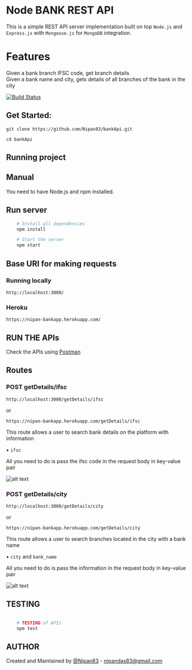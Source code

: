 # Node BANK REST API

This is a simple REST API server implementation built on top `Node.js` and `Express.js` with `Mongoose.js` for `MongoDB` integration.

# Features

Given a bank branch IFSC code, get branch details
<br />
Given a bank name and city, gets details of all branches of the bank in the city


[![Build Status](https://travis-ci.org/Nipan83/bankApi.svg?branch=master)](https://travis-ci.org/Nipan83/bankApi)


## Get Started:

`git clone https://github.com/Nipan83/bankApi.git`

`cd bankApi`

## Running project

## Manual

You need to have Node.js and npm installed.

## Run server

```sh
	# Install all dependencies
	npm install

	# Start the server
	npm start

```

## Base URI for making requests

### Running locally

`http://localhost:3000/`

### Heroku 

`https://nipan-bankapp.herokuapp.com/`

## RUN THE APIs

Check the APIs using [Postman](https://chrome.google.com/webstore/detail/postman/fhbjgbiflinjbdggehcddcbncdddomop)

## Routes

### POST getDetails/ifsc

`http://localhost:3000/getDetails/ifsc` <br />

or <br />

`https://nipan-bankapp.herokuapp.com/getDetails/ifsc`

This route allows a user to search bank details on the platform with information <br />

▪ `ifsc` <br />

All you need to do is pass the ifsc code in the request body in key-value pair 

![alt text](https://i.imgur.com/yEhygsc.png)

### POST getDetails/city

`http://localhost:3000/getDetails/city` <br />

or <br />

`https://nipan-bankapp.herokuapp.com/getDetails/city` <br />

This route allows a user to search branches located in the city with a bank name<br />

▪ `city` and `bank_name` <br />

All you need to do is pass the information in the request body in key-value pair 

![alt text](https://i.imgur.com/FHMV8e9.png)


## TESTING

```sh

	# TESTING of APIs
	npm test

```


## AUTHOR

Created and Maintained by [@Nipan83](https://github.com/Nipan83) - nipandas83@gmail.com